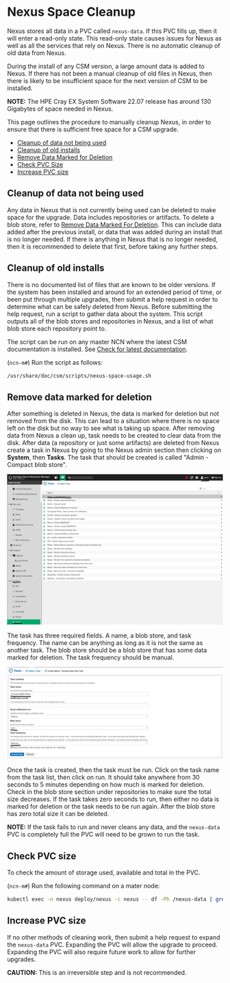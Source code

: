 # Nexus Space Cleanup

Nexus stores all data in a PVC called `nexus-data`. If this PVC fills up, then it will enter a read-only state. This read-only state causes
issues for Nexus as well as all the services that rely on Nexus. There is no automatic cleanup of old data from Nexus.

During the install of any CSM version, a large amount data is added to Nexus. If there has not been a manual cleanup of old files in Nexus,
then there is likely to be insufficient space for the next version of CSM to be installed.

**NOTE:** The HPE Cray EX System Software 22.07 release has around 130 Gigabytes of space needed in Nexus.

This page outlines the procedure to manually cleanup Nexus, in order to ensure that there is sufficient free space for a CSM upgrade.

- [Cleanup of data not being used](#cleanup-of-data-not-being-used)
- [Cleanup of old installs](#cleanup-of-old-installs)
- [Remove Data Marked for Deletion](#remove-data-marked-for-deletion)
- [Check PVC Size](#check-pvc-size)
- [Increase PVC size](#increase-pvc-size)

## Cleanup of data not being used

Any data in Nexus that is not currently being used can be deleted to make space for the upgrade. Data includes repositories or artifacts.
To delete a blob store, refer to [Remove Data Marked For Deletion](#remove-data-marked-for-deletion). This can include data added after the
previous install, or data that was added during an install that is no longer needed. If there is anything in Nexus that is no longer needed,
then it is recommended to delete that first, before taking any further steps.

## Cleanup of old installs

There is no documented list of files that are known to be older versions. If the system has been installed and around for
an extended period of time, or been put through multiple upgrades, then submit a help request in order to determine what can be safely deleted from Nexus.
Before submitting the help request, run a script to gather data about the system. This script outputs all of the blob stores and repositories in
Nexus, and a list of what blob store each repository point to.

The script can be run on any master NCN where the latest CSM documentation is installed. See
[Check for latest documentation](../../update_product_stream/index.md#check-for-latest-documentation).

(`ncn-m#`) Run the script as follows:

```bash
/usr/share/doc/csm/scripts/nexus-space-usage.sh
```

## Remove data marked for deletion

After something is deleted in Nexus, the data is marked for deletion but not removed from the disk. This can lead to a situation
where there is no space left on the disk but no way to see what is taking up space. After removing data from Nexus a clean up, task needs
to be created to clear data from the disk. After data (a repository or just some artifacts) are deleted from Nexus create a task in Nexus
by going to the Nexus admin section then clicking on **System**, then **Tasks**. The task that should be created is called "Admin - Compact blob store".

  ![Nexus Task Location](../../img/operations/Nexus_Task_Location.png "Nexus Task Location")

The task has three required fields. A name, a blob store, and task frequency. The name can be anything as long as it is not the same as another task.
The blob store should be a blob store that has some data marked for deletion. The task frequency should be manual.

  ![Nexus Create Blob Compact Task](../../img/operations/Nexus_Compact_Task.png "Nexus Create Blob Compact Task")

Once the task is created, then the task must be run. Click on the task name from the task list, then click on run. It should take anywhere from
30 seconds to 5 minutes depending on how much is marked for deletion. Check in the blob store section under repositories to make sure the total size
decreases. If the task takes zero seconds to run, then either no data is marked for deletion or the task needs to be run again. After the blob store has zero
total size it can be deleted.

**NOTE:** If the task fails to run and never cleans any data, and the `nexus-data` PVC is completely full the PVC will need to be grown to run the task.

## Check PVC size

To check the amount of storage used, available and total in the PVC.

(`ncn-m#`) Run the following command on a mater node:

```bash
kubectl exec -n nexus deploy/nexus -c nexus -- df -Ph /nexus-data | grep '/nexus-data' | awk '{print ("Used:", $3, "Avaliable:", $4, "Total Size:", $2)}'
```

## Increase PVC size

If no other methods of cleaning work, then submit a help request to expand the `nexus-data` PVC. Expanding the PVC will allow the upgrade
to proceed. Expanding the PVC will also require future work to allow for further upgrades.

**CAUTION:** This is an irreversible step and is not recommended.

